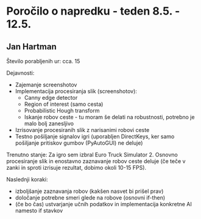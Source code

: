 # Poročilo o napredku - teden 8.5. - 12.5.
## Jan Hartman

Število porabljenih ur: cca. 15

Dejavnosti:  
* Zajemanje screenshotov
* Implementacija procesiranja slik (screenshotov): 
  - Canny edge detector
  - Region of interest (samo cesta)
  - Probabilistic Hough transform
  - Iskanje robov ceste - tu moram še delati na robustnosti, potrebno je malo bolj zanesljivo
* Izrisovanje procesiranih slik z narisanimi robovi ceste
* Testno pošiljanje signalov igri (uporabljen DirectKeys, ker samo pošiljanje pritiskov gumbov (PyAutoGUI) ne deluje)

Trenutno stanje: Za igro sem izbral Euro Truck Simulator 2. 
Osnovno procesiranje slik in enostavno zaznavanje robov ceste deluje (če teče v zanki in sproti izrisuje rezultat, dobimo okoli 10-15 FPS).

Naslednji koraki:  
* izboljšanje zaznavanja robov (kakšen nasvet bi prišel prav)
* določanje potrebne smeri glede na robove (osnovni if-then)
* (če bo čas) ustvarjanje učnih podatkov in implementacija konkretne AI namesto if stavkov